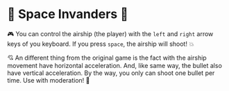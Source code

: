 # :rocket: Space Invanders :rocket:
:video_game: You can control the airship (the player) with the `left` and `right` arrow keys of you keyboard. If you press `space`, the airship will shoot! :boom:

:cupid: An different thing from the original game is the fact with the airship movement have horizontal acceleration.
And, like same way, the bullet also have vertical acceleration. By the way, you only can shoot one bullet per time. Use with moderation! :jack_o_lantern:
